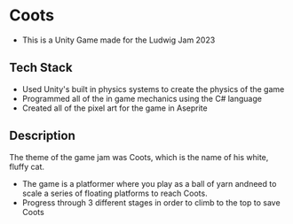# Coots
- This is a Unity Game made for the Ludwig Jam 2023
## Tech Stack
- Used Unity's built in physics systems to create the physics of the game
- Programmed all of the in game mechanics using the C# language
- Created all of the pixel art for the game in Aseprite
## Description
The theme of the game jam was Coots, which is the name of his white, fluffy cat.
- The game is a platformer where you play as a ball of yarn andneed to scale a series of floating platforms to reach Coots.
- Progress through 3 different stages in order to climb to the top to save Coots

